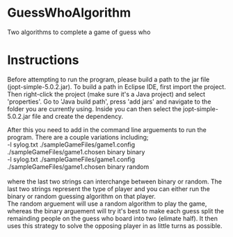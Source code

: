 # GuessWhoAlgorithm
Two algorithms to complete a game of guess who

# Instructions

Before attempting to run the program, please build a path to the jar file (jopt-simple-5.0.2.jar).
To build a path in Eclipse IDE, first import the project. Then right-click the project (make sure it's
a Java project) and select 'properties'. Go to 'Java build path', press 'add jars' and navigate to
the folder you are currently using. Inside you can then select the jopt-simple-5.0.2.jar file and
create the dependency.

After this you need to add in the command line arguements to run the program. There are a couple
variations including;
<br/>
-l sylog.txt ./sampleGameFiles/game1.config ./sampleGameFiles/game1.chosen binary binary
<br/>
-l sylog.txt ./sampleGameFiles/game1.config ./sampleGameFiles/game1.chosen binary random
<br/>
<br/>
where the last two strings can interchange between binary or random. The last two strings
represent the type of player and you can either run the binary or random guessing algorithm
on that player.
<br/>
The random arguement will use a random algorithm to play the game, whereas the binary arguement
will try it's best to make each guess split the remainding people on the guess who board into
two (elimate half). It then uses this strategy to solve the opposing player in as little turns
as possible.
